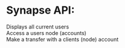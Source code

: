 # Synapse API: </br>

Displays all current users</br>
Access a users node (accounts)</br>
Make a transfer with a clients (node) account</br>
